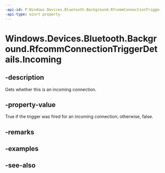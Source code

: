 ----api-id: P:Windows.Devices.Bluetooth.Background.RfcommConnectionTriggerDetails.Incoming
-api-type: winrt property
---<!-- Property syntaxpublic bool Incoming { get; }--># Windows.Devices.Bluetooth.Background.RfcommConnectionTriggerDetails.Incoming## -descriptionGets whether this is an incoming connection.## -property-valueTrue if the trigger was fired for an incoming connection; otherwise, false.## -remarks## -examples## -see-also